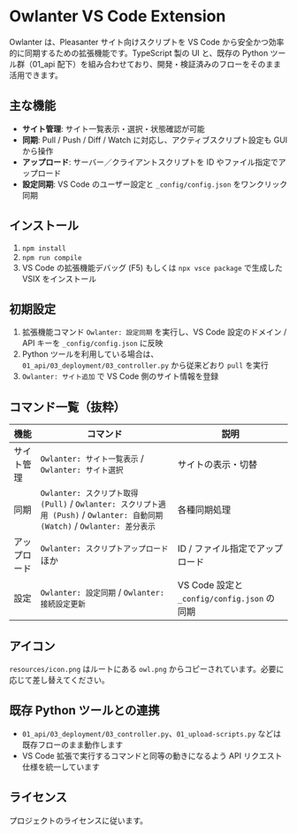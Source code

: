 # Owlanter VS Code Extension

Owlanter は、Pleasanter サイト向けスクリプトを VS Code から安全かつ効率的に同期するための拡張機能です。TypeScript 製の UI と、既存の Python ツール群（01_api 配下）を組み合わせており、開発・検証済みのフローをそのまま活用できます。

## 主な機能
- **サイト管理**: サイト一覧表示・選択・状態確認が可能
- **同期**: Pull / Push / Diff / Watch に対応し、アクティブスクリプト設定も GUI から操作
- **アップロード**: サーバー／クライアントスクリプトを ID やファイル指定でアップロード
- **設定同期**: VS Code のユーザー設定と `_config/config.json` をワンクリック同期

## インストール
1. `npm install`
2. `npm run compile`
3. VS Code の拡張機能デバッグ (F5) もしくは `npx vsce package` で生成した VSIX をインストール

## 初期設定
1. 拡張機能コマンド `Owlanter: 設定同期` を実行し、VS Code 設定のドメイン / API キーを `_config/config.json` に反映
2. Python ツールを利用している場合は、`01_api/03_deployment/03_controller.py` から従来どおり `pull` を実行
3. `Owlanter: サイト追加` で VS Code 側のサイト情報を登録

## コマンド一覧（抜粋）
| 機能 | コマンド | 説明 |
| --- | --- | --- |
| サイト管理 | `Owlanter: サイト一覧表示` / `Owlanter: サイト選択` | サイトの表示・切替 |
| 同期 | `Owlanter: スクリプト取得 (Pull)` / `Owlanter: スクリプト適用 (Push)` / `Owlanter: 自動同期 (Watch)` / `Owlanter: 差分表示` | 各種同期処理 |
| アップロード | `Owlanter: スクリプトアップロード` ほか | ID / ファイル指定でアップロード |
| 設定 | `Owlanter: 設定同期` / `Owlanter: 接続設定更新` | VS Code 設定と `_config/config.json` の同期 |

## アイコン
`resources/icon.png` はルートにある `owl.png` からコピーされています。必要に応じて差し替えてください。

## 既存 Python ツールとの連携
- `01_api/03_deployment/03_controller.py`、`01_upload-scripts.py` などは既存フローのまま動作します
- VS Code 拡張で実行するコマンドと同等の動きになるよう API リクエスト仕様を統一しています

## ライセンス
プロジェクトのライセンスに従います。

